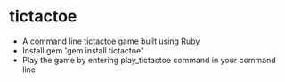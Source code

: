 tictactoe
=========

- A command line tictactoe game built using Ruby
- Install gem 'gem install tictactoe'
- Play the game by entering play_tictactoe command in your command line
